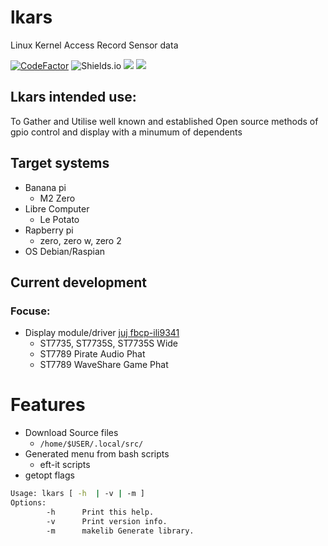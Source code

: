 
# lkars
Linux Kernel Access Record Sensor data

[![CodeFactor](https://www.codefactor.io/repository/github/tearran/lkars/badge)](https://www.codefactor.io/repository/github/tearran/lkars)
![Shields.io](https://img.shields.io/github/issues/Tearran/lkars)
![](https://img.shields.io/github/forks/Tearran/lkars)
![](https://img.shields.io/github/license/Tearran/lkars)

## Lkars intended use:
To Gather and Utilise well known and established Open source methods of gpio control and display with a minumum of dependents
   
## Target systems
- Banana pi
   - M2 Zero 
- Libre Computer
   - Le Potato
- Rapberry pi 
   - zero, zero w, zero 2
- OS Debian/Raspian 

## Current development 
### Focuse: 
- Display module/driver [juj fbcp-ili9341](https://github.com/juj/fbcp-ili9341)
   - ST7735, ST7735S, ST7735S Wide
   - ST7789 Pirate Audio Phat
   - ST7789 WaveShare Game Phat
 
# Features

- Download Source files
   - `/home/$USER/.local/src/` 
- Generated menu from bash scripts
   - eft-it scripts
- getopt flags
      
```bash
Usage: lkars [ -h  | -v | -m ]
Options:
        -h      Print this help.
        -v      Print version info.
        -m      makelib Generate library.
```
